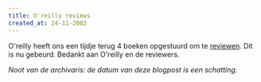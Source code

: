 ```yaml
---
title: O'reilly reviews
created_at: 24-11-2002
---
```


O'reilly heeft ons een tijdje terug 4 boeken opgestuurd om te [reviewen](http://web.archive.org/web/20021124131950/http://www.zeus.rug.ac.be:80/reviews/). Dit is nu gebeurd. Bedankt aan O'reilly en de reviewers.

_Noot van de archivaris: de datum van deze blogpost is een schatting._